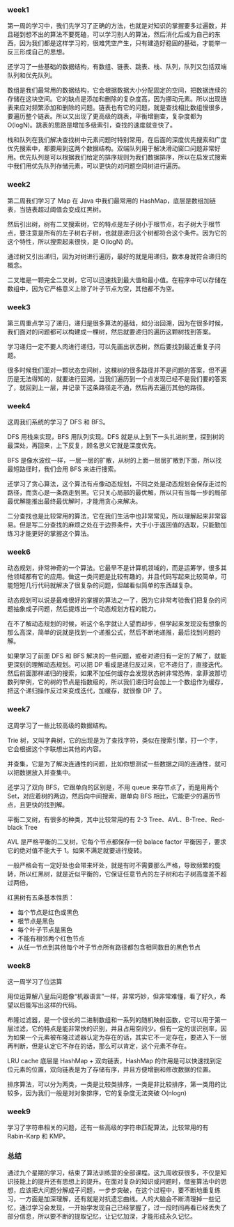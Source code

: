 ### week1

第一周的学习中，我们先学习了正确的方法，也就是对知识的掌握要多过遍数，并且碰到想不出的算法不要死磕，可以学习别人的算法，然后消化后成为自己的东西，因为我们都是这样学习的，很难凭空产生，只有建造好稳固的基础，才能举一反三形成自己的思想。

还学习了一些基础的数据结构，有数组、链表、跳表、栈、队列，队列又包括双端队列和优先队列。

数组是我们最常用的数据结构，它会根据数据大小分配固定的空间，把数据连续的存储在这块空间。它的缺点是添加和删除的复杂度高，因为挪动元素。所以出现链表来应对频繁添加和删除的问题。链表也有它的问题，就是查找相比数组慢很多，要遍历整个链表。所以又出现了更高级的跳表，平衡增删查，复杂度都为 O(logN)。跳表的思路是增加多级索引，查找的速度就变快了。

栈和队列在我们解决查找树中元素问题时特别常用，在后面的深度优先搜索和广度优先搜索中，都要用到这两个数据结构。双端队列用于解决滑动窗口问题非常好用。优先队列是可以根据我们给定的排序规则为我们数据排序，所以在启发式搜索中我们用优先队列存储元素，可以更快的对问题空间树进行遍历。


### week2

第二周我们学习了 Map 在 Java 中我们最常用的 HashMap，底层是数组加链表，当链表超过阈值会变成红黑树。

然后引出树，树有二叉搜索树，它的特点是左子树小于根节点，右子树大于根节点，要注意是所有的左子树右子树，也就是递归这个树都符合这个条件。因为它的这个特性，所以搜索起来很快，是 O(logN) 的。

通过树又引出递归，因为对树进行遍历，最好的就是用递归，数本身就符合递归的概念。

二叉堆是一颗完全二叉树，它可以迅速找到最大值和最小值。在程序中可以存储在数组中，因为它严格意义上除了叶子节点为空，其他都不为空。

### week3

第三周重点学习了递归，递归是很多算法的基础，如分治回溯，因为在很多时候，我们面对的问题都可以构建成一棵树，然后就要递归的遍历这颗树找到答案。

学习递归一定不要人肉进行递归，可以先画出状态树，然后要找到最近重复子问题。

很多时候我们面对一颗状态空间树，这棵树的很多路径并不是问题的答案，但不遍历是无法得知的，就要进行回溯，当我们遍历到一个点发现已经不是我们要的答案了，就回到上一层，并记录下这条路径走不通，然后再去遍历其他的路径。

### week4

这周我们系统的学习了 DFS 和 BFS。

DFS 用栈来实现，BFS 用队列实现。DFS 就是从上到下一头扎进树里，探到树的最深处，再回来，上下反复，顾名思义它就是深度优先。

BFS 是像水波纹一样，一层一层的扩散，从树的上面一层层扩散到下面，所以找最短路径时，我们会用 BFS 来进行搜索。

还学习了贪心算法，这个算法有点像动态规划，不同之处是动态规划会保存走过的路径，而贪心是一条路走到黑。它只关心局部的最优解，所以只有当每一步的局部最优解能推出最终最优解时，才能用贪心来解决。

二分查找也是比较常用的算法，它在我们生活中也非常常见，所以理解起来非常容易。但是写二分查找的麻烦之处在于边界条件，大于小于返回值的选取，只能勤加练习才能更好的掌握这个算法。


### week6

动态规划，非常神奇的一个算法。它最早不是计算机领域的，而是运筹学，很多其他领域都有它的应用。做这一类问题是比较有趣的，并且代码写起来比较简单，可能短短几行代码就解决了很复杂的问题，但越看似简单的东西越复杂。

动态规划可以说是最难很好的掌握的算法之一了，因为它非常考验我们把复杂的问题抽象成子问题，然后提炼出一个动态规划方程的能力。

在不了解动态规划的时候，听这个名字就让人望而却步，但学起来发现没有想象的那么高深，简单的说就是找到一个递推公式，然后不断地递推，最后找到问题的解。

如果学习了前面 DFS 和 BFS 解决的一些问题，或者对递归有一定的了解了，就能更深刻的理解动态规划。可以把 DP 看成是递归反过来，它不递归了，直接迭代。然后前面那样递归的搜索，如果不加任何缓存会发现状态树非常恐怖，拿菲波那切数列举例，它的树的节点是指数级的，所以我们递归时会加上一个数组作为缓存，把这个递归操作反过来变成迭代，加缓存，就很像 DP 了。

### week7

这周学习了一些比较高级的数据结构。

Trie 树，又叫字典树，它的出现是为了查找字符，类似在搜索引擎，打一个字，它会根据这个字联想出其他的内容。

并查集，它是为了解决连通性的问题，比如你想测试一些数据之间的连通性，就可以把数据放入并查集中。

还学习了双向 BFS，它跟单向的区别是，不用 queue 来存节点了，而是用两个 Set，对应着树的两边，然后向中间搜索，跟单向 BFS 相比，它能更少的遍历节点，且更快的找到解。

平衡二叉树，有很多的种类，其中比较常用的有 2-3 Tree、AVL、B-Tree、Red-black Tree

AVL 是严格平衡的二叉树，它每个节点都保存一份 balace factor 平衡因子，要求它的绝对值不能大于 1。如果不满足就要进行旋转。

一般严格会有一定好处也会带来坏处，就是有时不需要那么严格，导致频繁的旋转，所以红黑树，就是近似平衡的，它保证任意节点的左子树和右子树高度差不超过两倍。

红黑树有五条基本性质：

- 每个节点是红色或黑色
- 根节点是黑色
- 每个叶子节点是黑色
- 不能有相邻两个红色节点
- 从任一节点到其他每个叶子节点所有路径都包含相同数目的黑色节点

### week8

这一周学习了位运算

用位运算解八皇后问题像“机器语言”一样，非常巧妙，但非常难懂，看了好久，希望以后能写出这样的代码。

布隆过滤器，是一个很长的二进制数组和一系列的随机映射函数，它可以用于第一层过滤，它的特点是能非常快的识别，并且占用空间少。但有一定的误识别率，因为如果一个元素被布隆过滤器认定为存在的话，其实它不一定存在，要进入下一层再判断，但是认定它不存在的话，那么可以肯定，这个元素不存在。

LRU cache 底层是 HashMap + 双向链表，HashMap 的作用是可以快速找到定位元素的位置，双向链表是为了存储有序，并且方便增删和修改数据的位置。

排序算法，可以分为两类，一类是比较类排序，一类是非比较排序，第一类用的比较多，因为我们一般是对对象排序，它的复杂度无法突破 O(nlogn)

### week9

学习了字符串相关的问题，还有一些高级的字符串匹配算法，比较常用的有 Rabin-Karp 和 KMP。

### 总结

通过九个星期的学习，结束了算法训练营的全部课程。这九周收获很多，不仅是知识技能上的提升还有思想上的提升。在面对复杂的知识或问题时，借鉴算法中的思想，应该把大问题分解成子问题，一步步突破，在这个过程中，要不断地重复练习，一方面是加深理解，还有就是对抗遗忘曲线。人的大脑会不断清理掉一些记忆，通过学习会发现，一开始学发现自己已经掌握了，过一段时间再看已经丢失了部分信息，所以要不断的提取记忆，让记忆加深，才能形成永久记忆。